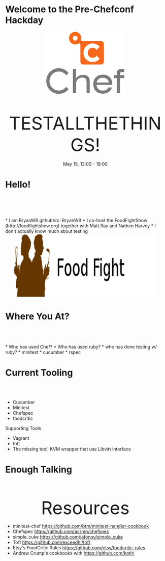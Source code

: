 # Welcome to the Pre-Chefconf Hackday

<center><img src="../images/oc-chef-logo.png" height="200" width="250"
/></center>
<br />
<br />
<br />
<center style="font-size:4em;">TESTALLTHETHINGS!</center>
<br />
<center>May 15, 13:00 - 18:00</center>

# Hello!

<br />
<br />
<br />
<br />
* I am BryanWB github/irc: BryanWB
* I co-host the FoodFightShow (http://foodfightshow.org) together with
Matt Ray and Nathen Harvey
* I don't actually know much about testing

<center><img src="../images/FoodFightbanner100px.png" height="200" width="450"
/></center>


# Where You At?

<br />
<br />
<br />
* Who has used Chef?                
* Who has used ruby?
* who has done testing w/ ruby?
   * minitest
   * cucumber
   * rspec

# Current Tooling

<br />
<br />
 
* Cucumber
* Minitest 
* Chefspec
* foodcritic

Supporting Tools <br />

* Vagrant
* toft  
* The missing tool, KVM wrapper that use Libvirt interface

# Enough Talking

<br />
<br />
<br />
<center style="font-size:4em;">Resources</center>

* minitest-chef https://github.com/btm/minitest-handler-cookbook
* Chefspec  https://github.com/acrmp/chefspec
* simple_cuke https://github.com/iafonov/simple_cuke
* Toft https://github.com/exceedhl/toft  
* Etsy's FoodCritic Rules https://github.com/etsy/foodcritic-rules
* Andrew Crump's cookbooks with https://github.com/kotiri
